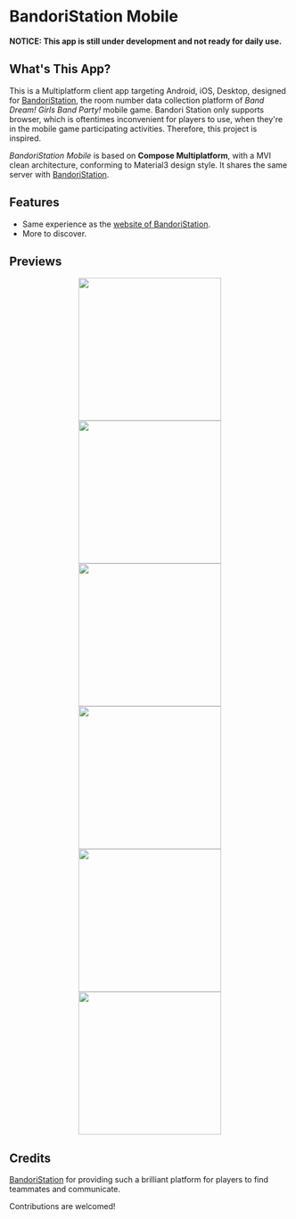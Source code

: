 # BandoriStation Mobile

**NOTICE: This app is still under development and not ready for daily use.**

## What's This App?
This is a Multiplatform client app targeting Android, iOS, Desktop, designed for [BandoriStation](https://github.com/maborosh/BandoriStation), the room number data collection platform of *Band Dream! Girls Band Party!* mobile game. Bandori Station only supports browser, which is oftentimes inconvenient for players to use, when they're in the mobile game participating activities. Therefore, this project is inspired.

*BandoriStation Mobile* is based on **Compose Multiplatform**, with a MVI clean architecture, conforming to Material3 design style. It shares the same server with [BandoriStation](https://github.com/maborosh/BandoriStation).

## Features

- Same experience as the [website of BandoriStation](bandoristation.com).
- More to discover.

## Previews

<div align="center">
  <img src="./imgs/img-1.jpg" width="256"/>
  <img src="./imgs/img-2.jpg" width="256"/>
  <img src="./imgs/img-3.jpg" width="256"/>
  <img src="./imgs/img-4.jpg" width="256"/>
  <img src="./imgs/img-6.jpg" width="256"/>
  <img src="./imgs/img-7.jpg" width="256"/>
</div>

## Credits

[BandoriStation](https://github.com/maborosh/BandoriStation) for providing such a brilliant platform for players to find teammates and communicate.

Contributions are welcomed!